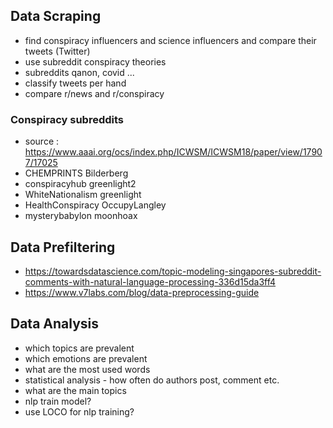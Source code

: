 ## Data Scraping ##
* find conspiracy influencers and science influencers and compare their tweets (Twitter)
* use subreddit conspiracy theories
* subreddits qanon, covid ...
* classify tweets per hand
* compare r/news and r/conspiracy

### Conspiracy subreddits ###
* source : https://www.aaai.org/ocs/index.php/ICWSM/ICWSM18/paper/view/17907/17025
* CHEMPRINTS Bilderberg
* conspiracyhub greenlight2
* WhiteNationalism greenlight
* HealthConspiracy OccupyLangley
* mysterybabylon moonhoax

## Data Prefiltering ##
* https://towardsdatascience.com/topic-modeling-singapores-subreddit-comments-with-natural-language-processing-336d15da3ff4
* https://www.v7labs.com/blog/data-preprocessing-guide

## Data Analysis ##
* which topics are prevalent
* which emotions are prevalent
* what are the most used words
* statistical analysis - how often do authors post, comment etc.
* what are the main topics
* nlp train model?
* use LOCO for nlp training?
